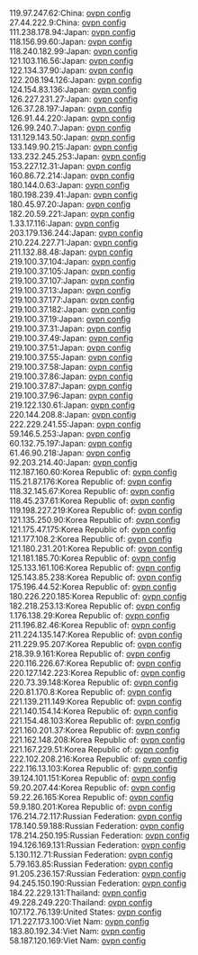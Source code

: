 119.97.247.62:China: [ovpn config](vpn/119_97_247_62.ovpn)  
27.44.222.9:China: [ovpn config](vpn/27_44_222_9.ovpn)  
111.238.178.94:Japan: [ovpn config](vpn/111_238_178_94.ovpn)  
118.156.99.60:Japan: [ovpn config](vpn/118_156_99_60.ovpn)  
118.240.182.99:Japan: [ovpn config](vpn/118_240_182_99.ovpn)  
121.103.116.56:Japan: [ovpn config](vpn/121_103_116_56.ovpn)  
122.134.37.90:Japan: [ovpn config](vpn/122_134_37_90.ovpn)  
122.208.194.126:Japan: [ovpn config](vpn/122_208_194_126.ovpn)  
124.154.83.136:Japan: [ovpn config](vpn/124_154_83_136.ovpn)  
126.227.231.27:Japan: [ovpn config](vpn/126_227_231_27.ovpn)  
126.37.28.197:Japan: [ovpn config](vpn/126_37_28_197.ovpn)  
126.91.44.220:Japan: [ovpn config](vpn/126_91_44_220.ovpn)  
126.99.240.7:Japan: [ovpn config](vpn/126_99_240_7.ovpn)  
131.129.143.50:Japan: [ovpn config](vpn/131_129_143_50.ovpn)  
133.149.90.215:Japan: [ovpn config](vpn/133_149_90_215.ovpn)  
133.232.245.253:Japan: [ovpn config](vpn/133_232_245_253.ovpn)  
153.227.12.31:Japan: [ovpn config](vpn/153_227_12_31.ovpn)  
160.86.72.214:Japan: [ovpn config](vpn/160_86_72_214.ovpn)  
180.144.0.63:Japan: [ovpn config](vpn/180_144_0_63.ovpn)  
180.198.239.41:Japan: [ovpn config](vpn/180_198_239_41.ovpn)  
180.45.97.20:Japan: [ovpn config](vpn/180_45_97_20.ovpn)  
182.20.59.221:Japan: [ovpn config](vpn/182_20_59_221.ovpn)  
1.33.17.116:Japan: [ovpn config](vpn/1_33_17_116.ovpn)  
203.179.136.244:Japan: [ovpn config](vpn/203_179_136_244.ovpn)  
210.224.227.71:Japan: [ovpn config](vpn/210_224_227_71.ovpn)  
211.132.88.48:Japan: [ovpn config](vpn/211_132_88_48.ovpn)  
219.100.37.104:Japan: [ovpn config](vpn/219_100_37_104.ovpn)  
219.100.37.105:Japan: [ovpn config](vpn/219_100_37_105.ovpn)  
219.100.37.107:Japan: [ovpn config](vpn/219_100_37_107.ovpn)  
219.100.37.13:Japan: [ovpn config](vpn/219_100_37_13.ovpn)  
219.100.37.177:Japan: [ovpn config](vpn/219_100_37_177.ovpn)  
219.100.37.182:Japan: [ovpn config](vpn/219_100_37_182.ovpn)  
219.100.37.19:Japan: [ovpn config](vpn/219_100_37_19.ovpn)  
219.100.37.31:Japan: [ovpn config](vpn/219_100_37_31.ovpn)  
219.100.37.49:Japan: [ovpn config](vpn/219_100_37_49.ovpn)  
219.100.37.51:Japan: [ovpn config](vpn/219_100_37_51.ovpn)  
219.100.37.55:Japan: [ovpn config](vpn/219_100_37_55.ovpn)  
219.100.37.58:Japan: [ovpn config](vpn/219_100_37_58.ovpn)  
219.100.37.86:Japan: [ovpn config](vpn/219_100_37_86.ovpn)  
219.100.37.87:Japan: [ovpn config](vpn/219_100_37_87.ovpn)  
219.100.37.96:Japan: [ovpn config](vpn/219_100_37_96.ovpn)  
219.122.130.61:Japan: [ovpn config](vpn/219_122_130_61.ovpn)  
220.144.208.8:Japan: [ovpn config](vpn/220_144_208_8.ovpn)  
222.229.241.55:Japan: [ovpn config](vpn/222_229_241_55.ovpn)  
59.146.5.253:Japan: [ovpn config](vpn/59_146_5_253.ovpn)  
60.132.75.197:Japan: [ovpn config](vpn/60_132_75_197.ovpn)  
61.46.90.218:Japan: [ovpn config](vpn/61_46_90_218.ovpn)  
92.203.214.40:Japan: [ovpn config](vpn/92_203_214_40.ovpn)  
112.187.160.60:Korea Republic of: [ovpn config](vpn/112_187_160_60.ovpn)  
115.21.87.176:Korea Republic of: [ovpn config](vpn/115_21_87_176.ovpn)  
118.32.145.67:Korea Republic of: [ovpn config](vpn/118_32_145_67.ovpn)  
118.45.237.61:Korea Republic of: [ovpn config](vpn/118_45_237_61.ovpn)  
119.198.227.219:Korea Republic of: [ovpn config](vpn/119_198_227_219.ovpn)  
121.135.250.90:Korea Republic of: [ovpn config](vpn/121_135_250_90.ovpn)  
121.175.47.175:Korea Republic of: [ovpn config](vpn/121_175_47_175.ovpn)  
121.177.108.2:Korea Republic of: [ovpn config](vpn/121_177_108_2.ovpn)  
121.180.231.201:Korea Republic of: [ovpn config](vpn/121_180_231_201.ovpn)  
121.181.185.70:Korea Republic of: [ovpn config](vpn/121_181_185_70.ovpn)  
125.133.161.106:Korea Republic of: [ovpn config](vpn/125_133_161_106.ovpn)  
125.143.85.238:Korea Republic of: [ovpn config](vpn/125_143_85_238.ovpn)  
175.196.44.52:Korea Republic of: [ovpn config](vpn/175_196_44_52.ovpn)  
180.226.220.185:Korea Republic of: [ovpn config](vpn/180_226_220_185.ovpn)  
182.218.253.13:Korea Republic of: [ovpn config](vpn/182_218_253_13.ovpn)  
1.176.138.29:Korea Republic of: [ovpn config](vpn/1_176_138_29.ovpn)  
211.196.82.46:Korea Republic of: [ovpn config](vpn/211_196_82_46.ovpn)  
211.224.135.147:Korea Republic of: [ovpn config](vpn/211_224_135_147.ovpn)  
211.229.95.207:Korea Republic of: [ovpn config](vpn/211_229_95_207.ovpn)  
218.39.9.161:Korea Republic of: [ovpn config](vpn/218_39_9_161.ovpn)  
220.116.226.67:Korea Republic of: [ovpn config](vpn/220_116_226_67.ovpn)  
220.127.142.223:Korea Republic of: [ovpn config](vpn/220_127_142_223.ovpn)  
220.73.39.148:Korea Republic of: [ovpn config](vpn/220_73_39_148.ovpn)  
220.81.170.8:Korea Republic of: [ovpn config](vpn/220_81_170_8.ovpn)  
221.139.211.149:Korea Republic of: [ovpn config](vpn/221_139_211_149.ovpn)  
221.140.154.14:Korea Republic of: [ovpn config](vpn/221_140_154_14.ovpn)  
221.154.48.103:Korea Republic of: [ovpn config](vpn/221_154_48_103.ovpn)  
221.160.201.37:Korea Republic of: [ovpn config](vpn/221_160_201_37.ovpn)  
221.162.148.208:Korea Republic of: [ovpn config](vpn/221_162_148_208.ovpn)  
221.167.229.51:Korea Republic of: [ovpn config](vpn/221_167_229_51.ovpn)  
222.102.208.216:Korea Republic of: [ovpn config](vpn/222_102_208_216.ovpn)  
222.116.13.103:Korea Republic of: [ovpn config](vpn/222_116_13_103.ovpn)  
39.124.101.151:Korea Republic of: [ovpn config](vpn/39_124_101_151.ovpn)  
59.20.207.44:Korea Republic of: [ovpn config](vpn/59_20_207_44.ovpn)  
59.22.26.165:Korea Republic of: [ovpn config](vpn/59_22_26_165.ovpn)  
59.9.180.201:Korea Republic of: [ovpn config](vpn/59_9_180_201.ovpn)  
176.214.72.117:Russian Federation: [ovpn config](vpn/176_214_72_117.ovpn)  
178.140.59.188:Russian Federation: [ovpn config](vpn/178_140_59_188.ovpn)  
178.214.250.195:Russian Federation: [ovpn config](vpn/178_214_250_195.ovpn)  
194.126.169.131:Russian Federation: [ovpn config](vpn/194_126_169_131.ovpn)  
5.130.112.71:Russian Federation: [ovpn config](vpn/5_130_112_71.ovpn)  
5.79.163.85:Russian Federation: [ovpn config](vpn/5_79_163_85.ovpn)  
91.205.236.157:Russian Federation: [ovpn config](vpn/91_205_236_157.ovpn)  
94.245.150.190:Russian Federation: [ovpn config](vpn/94_245_150_190.ovpn)  
184.22.229.131:Thailand: [ovpn config](vpn/184_22_229_131.ovpn)  
49.228.249.220:Thailand: [ovpn config](vpn/49_228_249_220.ovpn)  
107.172.76.139:United States: [ovpn config](vpn/107_172_76_139.ovpn)  
171.227.173.100:Viet Nam: [ovpn config](vpn/171_227_173_100.ovpn)  
183.80.192.34:Viet Nam: [ovpn config](vpn/183_80_192_34.ovpn)  
58.187.120.169:Viet Nam: [ovpn config](vpn/58_187_120_169.ovpn)  
